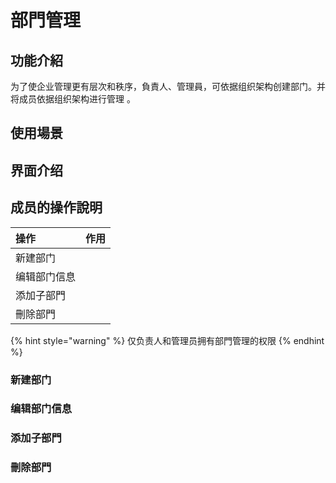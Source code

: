 # 部門管理

## 功能介紹

为了使企业管理更有层次和秩序，負責人、管理員，可依据组织架构创建部门。并将成员依据组织架构进行管理 。 

## 使用場景





## 界面介绍







## 成员的操作說明 

| 操作 | 作用 |
| :--- | :--- |
| 新建部门 |  |
| 编辑部门信息 |  |
| 添加子部門 |  |
| 刪除部門 |  |

{% hint style="warning" %}
仅负责人和管理员拥有部門管理的权限
{% endhint %}

### 

### 新建部门

### 编辑部门信息

### 添加子部門

### 刪除部門



